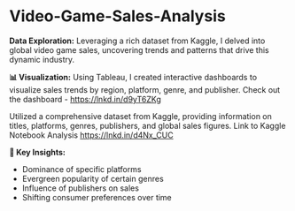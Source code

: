 # Video-Game-Sales-Analysis

**Data Exploration:** Leveraging a rich dataset from Kaggle, I delved into global video game sales, uncovering trends and patterns that drive this dynamic industry.

**📊 Visualization:** Using Tableau, I created interactive dashboards to visualize sales trends by region, platform, genre, and publisher. Check out the dashboard - https://lnkd.in/d9yT6ZKg

Utilized a comprehensive dataset from Kaggle, providing information on titles, platforms, genres, publishers, and global sales figures.
Link to Kaggle Notebook Analysis https://lnkd.in/d4Nx_CUC 

**🔑 Key Insights:**
- Dominance of specific platforms
- Evergreen popularity of certain genres
- Influence of publishers on sales
- Shifting consumer preferences over time
